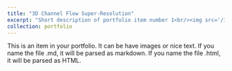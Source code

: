 ```yaml
---
title: "3D Channel Flow Super-Resolution"
excerpt: "Short description of portfolio item number 1<br/><img src='/images/som_data_transform2.png'>"
collection: portfolio
---
```


This is an item in your portfolio. It can be have images or nice text. If you name the file .md, it will be parsed as markdown. If you name the file .html, it will be parsed as HTML. 
